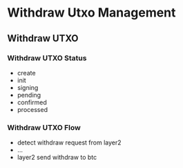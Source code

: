 # Withdraw Utxo Management

## Withdraw UTXO

### Withdraw UTXO Status

- create
- init
- signing
- pending
- confirmed
- processed

### Withdraw UTXO Flow

- detect withdraw request from layer2
- ...
- layer2 send withdraw to btc
